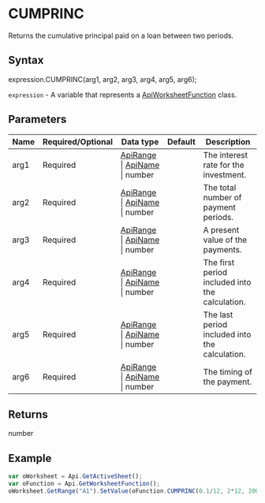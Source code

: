 # CUMPRINC

Returns the cumulative principal paid on a loan between two periods.

## Syntax

expression.CUMPRINC(arg1, arg2, arg3, arg4, arg5, arg6);

`expression` - A variable that represents a [ApiWorksheetFunction](../ApiWorksheetFunction.md) class.

## Parameters

| **Name** | **Required/Optional** | **Data type** | **Default** | **Description** |
| ------------- | ------------- | ------------- | ------------- | ------------- |
| arg1 | Required | [ApiRange](../../ApiRange/ApiRange.md) &#124; [ApiName](../../ApiName/ApiName.md) &#124; number |  | The interest rate for the investment. |
| arg2 | Required | [ApiRange](../../ApiRange/ApiRange.md) &#124; [ApiName](../../ApiName/ApiName.md) &#124; number |  | The total number of payment periods. |
| arg3 | Required | [ApiRange](../../ApiRange/ApiRange.md) &#124; [ApiName](../../ApiName/ApiName.md) &#124; number |  | A present value of the payments. |
| arg4 | Required | [ApiRange](../../ApiRange/ApiRange.md) &#124; [ApiName](../../ApiName/ApiName.md) &#124; number |  | The first period included into the calculation. |
| arg5 | Required | [ApiRange](../../ApiRange/ApiRange.md) &#124; [ApiName](../../ApiName/ApiName.md) &#124; number |  | The last period included into the calculation. |
| arg6 | Required | [ApiRange](../../ApiRange/ApiRange.md) &#124; [ApiName](../../ApiName/ApiName.md) &#124; number |  | The timing of the payment. |

## Returns

number

## Example



```javascript
var oWorksheet = Api.GetActiveSheet();
var oFunction = Api.GetWorksheetFunction();
oWorksheet.GetRange("A1").SetValue(oFunction.CUMPRINC(0.1/12, 2*12, 2000, 1, 24, 0));
```
